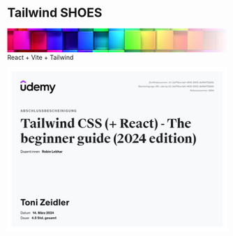# Tailwind SHOES
![logo](public/logo.png)
React + Vite + Tailwind

<a href="https://www.udemy.com/course/tailwind-css-the-beginner-guide" target="_blank"  rel="noopener noreferrer">![certificate](public/2024-03-14_Tailwind.jpg)</a>
